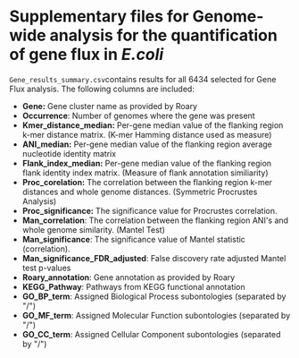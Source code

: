 # Supplementary files for Genome-wide analysis for the quantification of gene flux in _E.coli_

`Gene_results_summary.csv`contains results for all 6434 selected for Gene Flux analysis.
The following columns are included:  
- **Gene:** Gene cluster name as provided by Roary
- **Occurrence**: Number of genomes where the gene was present
- **Kmer_distance_median:** Per-gene median value of the flanking region k-mer distance matrix. (K-mer Hamming distance used as measure)
- **ANI_median:** Per-gene median value of the flanking region average nucleotide identity matrix
- **Flank_index_median:** Per-gene median value of the flanking region flank identity index matrix. (Measure of flank annotation similiarity)
- **Proc_corelation:** The correlation between the flanking region k-mer distances and whole genome distances. (Symmetric Procrustes Analysis)
- **Proc_significance:** The significance value for Procrustes correlation.
- **Man_correlation**: The correlation between the flanking region ANI's and whole genome similarity. (Mantel Test)
- **Man_significance**: The significance value of Mantel statistic (correlation).
- **Man_significance_FDR_adjusted**: False discovery rate adjusted Mantel test p-values
- **Roary_annotation**: Gene annotation as provided by Roary
- **KEGG_Pathway**: Pathways from KEGG functional annotation
- **GO_BP_term**: Assigned Biological Process subontologies (separated by "/")
- **GO_MF_term**: Assigned Molecular Function subontologies (separated by "/")
- **GO_CC_term**: Assigned Cellular Component subontologies (separated by "/")
